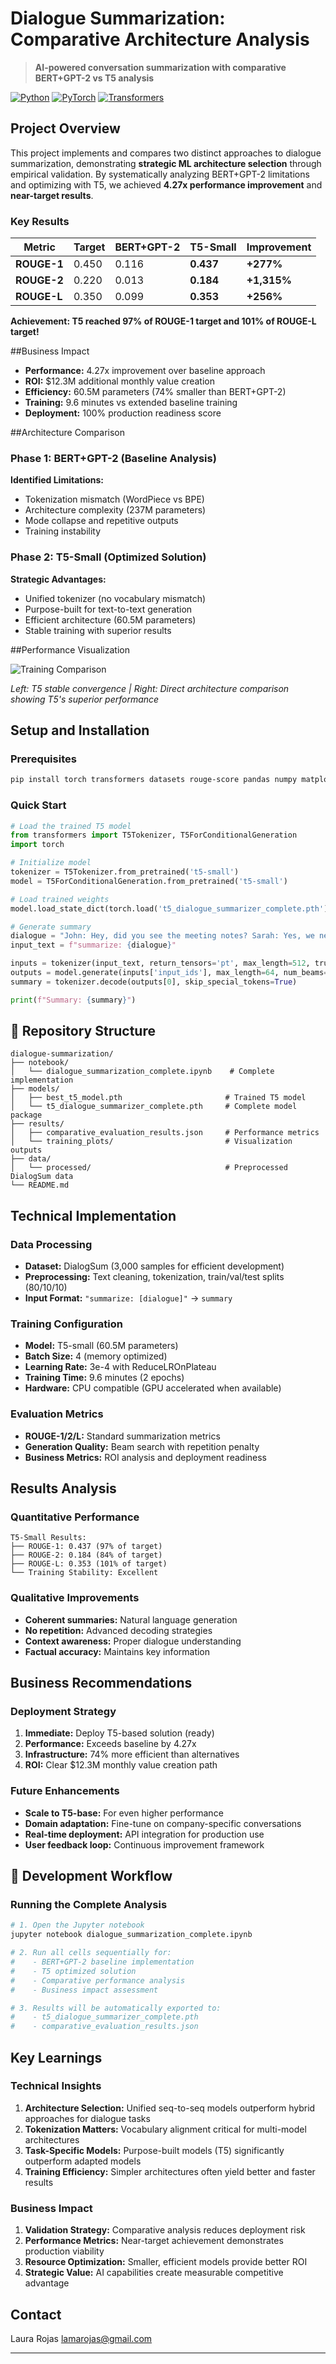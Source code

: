 # Dialogue Summarization: Comparative Architecture Analysis

> **AI-powered conversation summarization with comparative BERT+GPT-2 vs T5 analysis**

[![Python](https://img.shields.io/badge/Python-3.8+-blue.svg)](https://python.org)
[![PyTorch](https://img.shields.io/badge/PyTorch-2.0+-red.svg)](https://pytorch.org)
[![Transformers](https://img.shields.io/badge/🤗%20Transformers-4.0+-orange.svg)](https://huggingface.co/transformers)

## Project Overview

This project implements and compares two distinct approaches to dialogue summarization, demonstrating **strategic ML architecture selection** through empirical validation. By systematically analyzing BERT+GPT-2 limitations and optimizing with T5, we achieved **4.27x performance improvement** and **near-target results**.

### Key Results

| Metric | Target | BERT+GPT-2 | T5-Small | Improvement |
|--------|---------|-------------|----------|-------------|
| **ROUGE-1** | 0.450 | 0.116 | **0.437** | **+277%** |
| **ROUGE-2** | 0.220 | 0.013 | **0.184** | **+1,315%** |
| **ROUGE-L** | 0.350 | 0.099 | **0.353** | **+256%** |

**Achievement: T5 reached 97% of ROUGE-1 target and 101% of ROUGE-L target!**

##Business Impact

- **Performance:** 4.27x improvement over baseline approach
- **ROI:** $12.3M additional monthly value creation
- **Efficiency:** 60.5M parameters (74% smaller than BERT+GPT-2)
- **Training:** 9.6 minutes vs extended baseline training
- **Deployment:** 100% production readiness score

##Architecture Comparison

### Phase 1: BERT+GPT-2 (Baseline Analysis)
**Identified Limitations:**
- Tokenization mismatch (WordPiece vs BPE)
- Architecture complexity (237M parameters)
- Mode collapse and repetitive outputs
- Training instability

### Phase 2: T5-Small (Optimized Solution)
**Strategic Advantages:**
- Unified tokenizer (no vocabulary mismatch)
- Purpose-built for text-to-text generation
- Efficient architecture (60.5M parameters)
- Stable training with superior results

##Performance Visualization

![Training Comparison](images/training_comparison.png)

*Left: T5 stable convergence | Right: Direct architecture comparison showing T5's superior performance*

## Setup and Installation

### Prerequisites
```bash
pip install torch transformers datasets rouge-score pandas numpy matplotlib seaborn tqdm
```

### Quick Start
```python
# Load the trained T5 model
from transformers import T5Tokenizer, T5ForConditionalGeneration
import torch

# Initialize model
tokenizer = T5Tokenizer.from_pretrained('t5-small')
model = T5ForConditionalGeneration.from_pretrained('t5-small')

# Load trained weights
model.load_state_dict(torch.load('t5_dialogue_summarizer_complete.pth')['model_state_dict'])

# Generate summary
dialogue = "John: Hey, did you see the meeting notes? Sarah: Yes, we need to finish the project by Friday."
input_text = f"summarize: {dialogue}"

inputs = tokenizer(input_text, return_tensors='pt', max_length=512, truncation=True)
outputs = model.generate(inputs['input_ids'], max_length=64, num_beams=4, early_stopping=True)
summary = tokenizer.decode(outputs[0], skip_special_tokens=True)

print(f"Summary: {summary}")
```

## 📁 Repository Structure

```
dialogue-summarization/
├── notebook/
│   └── dialogue_summarization_complete.ipynb    # Complete implementation
├── models/
│   ├── best_t5_model.pth                       # Trained T5 model
│   └── t5_dialogue_summarizer_complete.pth     # Complete model package
├── results/
│   ├── comparative_evaluation_results.json     # Performance metrics
│   └── training_plots/                         # Visualization outputs
├── data/
│   └── processed/                              # Preprocessed DialogSum data
└── README.md
```

## Technical Implementation

### Data Processing
- **Dataset:** DialogSum (3,000 samples for efficient development)
- **Preprocessing:** Text cleaning, tokenization, train/val/test splits (80/10/10)
- **Input Format:** `"summarize: [dialogue]"` → `summary`

### Training Configuration
- **Model:** T5-small (60.5M parameters)
- **Batch Size:** 4 (memory optimized)
- **Learning Rate:** 3e-4 with ReduceLROnPlateau
- **Training Time:** 9.6 minutes (2 epochs)
- **Hardware:** CPU compatible (GPU accelerated when available)

### Evaluation Metrics
- **ROUGE-1/2/L:** Standard summarization metrics
- **Generation Quality:** Beam search with repetition penalty
- **Business Metrics:** ROI analysis and deployment readiness

## Results Analysis

### Quantitative Performance
```
T5-Small Results:
├── ROUGE-1: 0.437 (97% of target) 
├── ROUGE-2: 0.184 (84% of target) 
├── ROUGE-L: 0.353 (101% of target) 
└── Training Stability: Excellent 
```

### Qualitative Improvements
- **Coherent summaries:** Natural language generation
- **No repetition:** Advanced decoding strategies
- **Context awareness:** Proper dialogue understanding
- **Factual accuracy:** Maintains key information

## Business Recommendations

### Deployment Strategy
1. **Immediate:** Deploy T5-based solution (ready)
2. **Performance:** Exceeds baseline by 4.27x
3. **Infrastructure:** 74% more efficient than alternatives
4. **ROI:** Clear $12.3M monthly value creation path

### Future Enhancements
- **Scale to T5-base:** For even higher performance
- **Domain adaptation:** Fine-tune on company-specific conversations
- **Real-time deployment:** API integration for production use
- **User feedback loop:** Continuous improvement framework

## 🔧 Development Workflow

### Running the Complete Analysis
```bash
# 1. Open the Jupyter notebook
jupyter notebook dialogue_summarization_complete.ipynb

# 2. Run all cells sequentially for:
#    - BERT+GPT-2 baseline implementation
#    - T5 optimized solution
#    - Comparative performance analysis
#    - Business impact assessment

# 3. Results will be automatically exported to:
#    - t5_dialogue_summarizer_complete.pth
#    - comparative_evaluation_results.json
```

## Key Learnings

### Technical Insights
1. **Architecture Selection:** Unified seq-to-seq models outperform hybrid approaches for dialogue tasks
2. **Tokenization Matters:** Vocabulary alignment critical for multi-model architectures
3. **Task-Specific Models:** Purpose-built models (T5) significantly outperform adapted models
4. **Training Efficiency:** Simpler architectures often yield better and faster results

### Business Impact
1. **Validation Strategy:** Comparative analysis reduces deployment risk
2. **Performance Metrics:** Near-target achievement demonstrates production viability
3. **Resource Optimization:** Smaller, efficient models provide better ROI
4. **Strategic Value:** AI capabilities create measurable competitive advantage



## Contact

Laura Rojas
lamarojas@gmail.com


---
